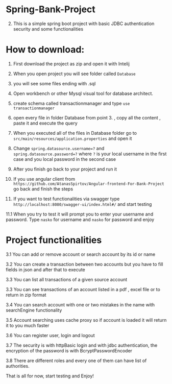 # Spring-Bank-Project
2. This is a simple spring boot project with basic JDBC authentication security and some functionalities

# How to download:

1. First download the project as zip and open it with Intelij

2. When you open project you will see folder called `Database`

3. you will see some files ending with .sql

4. Open workbench or other Mysql visual tool for database architect.

5. create schema called transactionmanager and type `use transactionmanager`

6. open every file in folder Database from point 3. , copy all the content , paste it and execute the query

7. When you executed all of the files in Database folder go to `src/main/resources/application.properties` and open it

8. Change `spring.datasource.username=?` and `spring.datasource.password=?` where `?` is your local username in the first case and you local password in the second case

9. After you finish go back to your project and run it

10. If you use angular client from `https://github.com/AtanasSpirtov/Angular-frontend-For-Bank-Project` go back and finish the steps

11. If you want to test functionalities via swagger type `http://localhost:8080/swagger-ui/index.html#/` and start testing

11.1 When you try to test it will prompt you to enter your username and password. Type `nasko` for username and `nasko` for password and enjoy

# Project functionalities

3.1 You can add or remove account or search account by its id or name

3.2 You can create a transaction between two accounts but you have to fill fields in json and after that to execute

3.3 You can list all transactions of a given source account

3.3 You can see transactions of an account listed in a pdf , excel file or to return in zip format

3.4 You can search account with one or two mistakes in the name with searchEngine functionality

3.5 Account searching uses cache proxy so if account is loaded it will return it to you much faster

3.6 You can register user, login and logout

3.7 The security is with httpBasic login and with jdbc authentication, the encryption of the password is with BcryptPasswordEncoder

3.8 There are different roles and every one of them can have list of authorities.

That is all for now, start testing and Enjoy!

